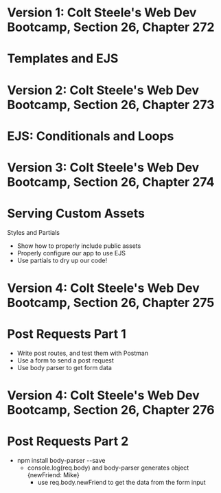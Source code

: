 # Version 1: Colt Steele's Web Dev Bootcamp, Section 26, Chapter 272
# Templates and EJS

# Version 2: Colt Steele's Web Dev Bootcamp, Section 26, Chapter 273
# EJS: Conditionals and Loops

# Version 3: Colt Steele's Web Dev Bootcamp, Section 26, Chapter 274
# Serving Custom Assets
   Styles and Partials
   - Show how to properly include public assets
   - Properly configure our app to use EJS
   - Use partials to dry up our code!

# Version 4: Colt Steele's Web Dev Bootcamp, Section 26, Chapter 275
# Post Requests Part 1
   - Write post routes, and test them with Postman
   - Use a form to send a post request
   - Use body parser to get form data

# Version 4: Colt Steele's Web Dev Bootcamp, Section 26, Chapter 276
# Post Requests Part 2
   - npm install body-parser --save
      - console.log(req.body) and body-parser generates object {newFriend: Mike}
         - use req.body.newFriend to get the data from the form input